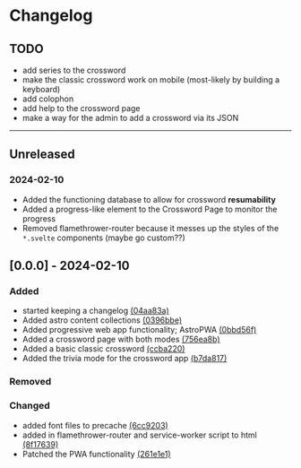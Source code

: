 # Changelog

## TODO

- add series to the crossword
- make the classic crossword work on mobile (most-likely by building a keyboard)
- add colophon
- add help to the crossword page
- make a way for the admin to add a crossword via its JSON

---

## Unreleased

### 2024-02-10

- Added the functioning database to allow for crossword **resumability**
- Added a progress-like element to the Crossword Page to monitor the progress
- Removed flamethrower-router because it messes up the styles of the `*.svelte` components (maybe go custom??)

## [0.0.0] - 2024-02-10

### Added

- started keeping a changelog [(04aa83a)](https://github.com/Ikuewumi/medcross/commit/04aa83a)
- Added astro content collections [(0396bbe)](https://github.com/Ikuewumi/medcross/commit/0396bbe)
- Added progressive web app functionality; AstroPWA [(0bbd56f)](https://github.com/Ikuewumi/medcross/commit/0bbd56f)
- Added a crossword page with both modes [(756ea8b)](https://github.com/Ikuewumi/medcross/commit/756ea8b)
- Added a basic classic crossword [(ccba220)](https://github.com/Ikuewumi/medcross/commit/ccba220)
- Added the trivia mode for the crossword app [(b7da817)](https://github.com/Ikuewumi/medcross/commit/b7da817)

### Removed

### Changed

- added font files to precache [(6cc9203)](https://github.com/Ikuewumi/medcross/commit/6cc9203)
- added in flamethrower-router and service-worker script to html [(8f17639)](https://github.com/Ikuewumi/medcross/commit/8f17639)
- Patched the PWA functionality [(261e1e1)](https://github.com/Ikuewumi/medcross/commit/261e1e1)
